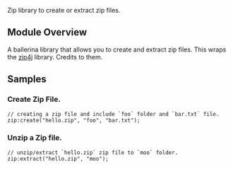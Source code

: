Zip library to create or extract zip files.

## Module Overview
A ballerina library that allows you to create and extract zip files. This wraps the [zip4j](https://github.com/srikanth-lingala/zip4j) library. Credits to them.

## Samples
### Create Zip File.
```ballerina
// creating a zip file and include `foo` folder and `bar.txt` file.
zip:create("hello.zip", "foo", "bar.txt");
```

### Unzip a Zip file.
```ballerina
// unzip/extract `hello.zip` zip file to `moo` folder.
zip:extract("hello.zip", "moo");
```
